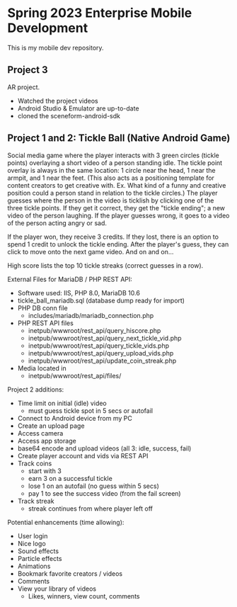 # Spring 2023 Enterprise Mobile Development
This is my mobile dev repository.

## Project 3

AR project.
* Watched the project videos
* Android Studio & Emulator are up-to-date
* cloned the sceneform-android-sdk


## Project 1 and 2: Tickle Ball (Native Android Game)

Social media game where the player interacts with 3 green circles (tickle points) overlaying a short video of a person standing idle. The tickle point overlay is always in the same location: 1 circle near the head, 1 near the armpit, and 1 near the feet. (This also acts as a positioning template for content creators to get creative with. Ex. What kind of a funny and creative position could a person stand in relation to the tickle circles.) The player guesses where the person in the video is ticklish by clicking one of the three tickle points. If they get it correct, they get the "tickle ending"; a new video of the person laughing. If the player guesses wrong, it goes to a video of the person acting angry or sad.

If the player won, they receive 3 credits. If they lost, there is an option to spend 1 credit to unlock the tickle ending. After the player's guess, they can click to move onto the next game video. And on and on...

High score lists the top 10 tickle streaks (correct guesses in a row).

External Files for MariaDB / PHP REST API:
* Software used: IIS, PHP 8.0, MariaDB 10.6
* tickle_ball_mariadb.sql (database dump ready for import)
* PHP DB conn file
  * includes/mariadb/mariadb_connection.php
* PHP REST API files
  * inetpub/wwwroot/rest_api/query_hiscore.php
  * inetpub/wwwroot/rest_api/query_next_tickle_vid.php
  * inetpub/wwwroot/rest_api/query_tickle_vids.php
  * inetpub/wwwroot/rest_api/query_upload_vids.php
  * inetpub/wwwroot/rest_api/update_coin_streak.php
* Media located in
  * inetpub/wwwroot/rest_api/files/

Project 2 additions:
* Time limit on initial (idle) video
  * must guess tickle spot in 5 secs or autofail
* Connect to Android device from my PC
* Create an upload page
* Access camera
* Access app storage
* base64 encode and upload videos (all 3: idle, success, fail)
* Create player account and vids via REST API
* Track coins
  * start with 3
  * earn 3 on a successful tickle
  * lose 1 on an autofail (no guess within 5 secs)
  * pay 1 to see the success video (from the fail screen)
* Track streak
  * streak continues from where player left off

Potential enhancements (time allowing):
* User login
* Nice logo
* Sound effects
* Particle effects
* Animations
* Bookmark favorite creators / videos
* Comments
* View your library of videos
  * Likes, winners, view count, comments
